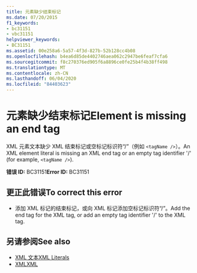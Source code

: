 ```yaml
---
title: 元素缺少结束标记
ms.date: 07/20/2015
f1_keywords:
- bc31151
- vbc31151
helpviewer_keywords:
- BC31151
ms.assetid: 00e258a6-5a57-4f3d-827b-52b128cc4b08
ms.openlocfilehash: b4ea6d85de4402746aea062c2947be6feaf7cfa6
ms.sourcegitcommit: f8c270376ed905f6a8896ce0fe25b4f4b38ff498
ms.translationtype: MT
ms.contentlocale: zh-CN
ms.lasthandoff: 06/04/2020
ms.locfileid: "84403623"
---
```

# <a name="element-is-missing-an-end-tag"></a><span data-ttu-id="3c510-102">元素缺少结束标记</span><span class="sxs-lookup"><span data-stu-id="3c510-102">Element is missing an end tag</span></span>
<span data-ttu-id="3c510-103">XML 元素文本缺少 XML 结束标记或空标记标识符“/”（例如 `<tagName />`）。</span><span class="sxs-lookup"><span data-stu-id="3c510-103">An XML element literal is missing an XML end tag or an empty tag identifier '/' (for example, `<tagName />`).</span></span>  
  
 <span data-ttu-id="3c510-104">**错误 ID:** BC31151</span><span class="sxs-lookup"><span data-stu-id="3c510-104">**Error ID:** BC31151</span></span>  
  
## <a name="to-correct-this-error"></a><span data-ttu-id="3c510-105">更正此错误</span><span class="sxs-lookup"><span data-stu-id="3c510-105">To correct this error</span></span>  
  
- <span data-ttu-id="3c510-106">添加 XML 标记的结束标记，或向 XML 标记添加空标记标识符“/”。</span><span class="sxs-lookup"><span data-stu-id="3c510-106">Add the end tag for the XML tag, or add an empty tag identifier '/' to the XML tag.</span></span>  
  
## <a name="see-also"></a><span data-ttu-id="3c510-107">另请参阅</span><span class="sxs-lookup"><span data-stu-id="3c510-107">See also</span></span>

- [<span data-ttu-id="3c510-108">XML 文本</span><span class="sxs-lookup"><span data-stu-id="3c510-108">XML Literals</span></span>](../language-reference/xml-literals/index.md)
- [<span data-ttu-id="3c510-109">XML</span><span class="sxs-lookup"><span data-stu-id="3c510-109">XML</span></span>](../programming-guide/language-features/xml/index.md)
